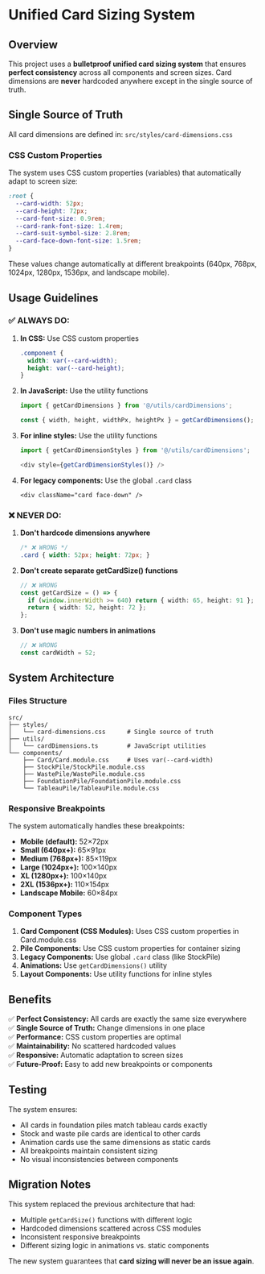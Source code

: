 # Unified Card Sizing System

## Overview

This project uses a **bulletproof unified card sizing system** that ensures **perfect consistency** across all components and screen sizes. Card dimensions are **never** hardcoded anywhere except in the single source of truth.

## Single Source of Truth

All card dimensions are defined in: `src/styles/card-dimensions.css`

### CSS Custom Properties

The system uses CSS custom properties (variables) that automatically adapt to screen size:

```css
:root {
  --card-width: 52px;
  --card-height: 72px;
  --card-font-size: 0.9rem;
  --card-rank-font-size: 1.4rem;
  --card-suit-symbol-size: 2.8rem;
  --card-face-down-font-size: 1.5rem;
}
```

These values change automatically at different breakpoints (640px, 768px, 1024px, 1280px, 1536px, and landscape mobile).

## Usage Guidelines

### ✅ **ALWAYS DO:**

1. **In CSS:** Use CSS custom properties
   ```css
   .component {
     width: var(--card-width);
     height: var(--card-height);
   }
   ```

2. **In JavaScript:** Use the utility functions
   ```typescript
   import { getCardDimensions } from '@/utils/cardDimensions';
   
   const { width, height, widthPx, heightPx } = getCardDimensions();
   ```

3. **For inline styles:** Use the utility functions
   ```typescript
   import { getCardDimensionStyles } from '@/utils/cardDimensions';
   
   <div style={getCardDimensionStyles()} />
   ```

4. **For legacy components:** Use the global `.card` class
   ```tsx
   <div className="card face-down" />
   ```

### ❌ **NEVER DO:**

1. **Don't hardcode dimensions anywhere**
   ```css
   /* ❌ WRONG */
   .card { width: 52px; height: 72px; }
   ```

2. **Don't create separate getCardSize() functions**
   ```typescript
   // ❌ WRONG
   const getCardSize = () => {
     if (window.innerWidth >= 640) return { width: 65, height: 91 };
     return { width: 52, height: 72 };
   };
   ```

3. **Don't use magic numbers in animations**
   ```typescript
   // ❌ WRONG
   const cardWidth = 52;
   ```

## System Architecture

### Files Structure

```
src/
├── styles/
│   └── card-dimensions.css      # Single source of truth
├── utils/
│   └── cardDimensions.ts        # JavaScript utilities
└── components/
    ├── Card/Card.module.css     # Uses var(--card-width)
    ├── StockPile/StockPile.module.css
    ├── WastePile/WastePile.module.css
    ├── FoundationPile/FoundationPile.module.css
    └── TableauPile/TableauPile.module.css
```

### Responsive Breakpoints

The system automatically handles these breakpoints:

- **Mobile (default):** 52×72px
- **Small (640px+):** 65×91px  
- **Medium (768px+):** 85×119px
- **Large (1024px+):** 100×140px
- **XL (1280px+):** 100×140px
- **2XL (1536px+):** 110×154px
- **Landscape Mobile:** 60×84px

### Component Types

1. **Card Component (CSS Modules):** Uses CSS custom properties in Card.module.css
2. **Pile Components:** Use CSS custom properties for container sizing
3. **Legacy Components:** Use global `.card` class (like StockPile)
4. **Animations:** Use `getCardDimensions()` utility
5. **Layout Components:** Use utility functions for inline styles

## Benefits

✅ **Perfect Consistency:** All cards are exactly the same size everywhere  
✅ **Single Source of Truth:** Change dimensions in one place  
✅ **Performance:** CSS custom properties are optimal  
✅ **Maintainability:** No scattered hardcoded values  
✅ **Responsive:** Automatic adaptation to screen sizes  
✅ **Future-Proof:** Easy to add new breakpoints or components  

## Testing

The system ensures:
- All cards in foundation piles match tableau cards exactly
- Stock and waste pile cards are identical to other cards
- Animation cards use the same dimensions as static cards
- All breakpoints maintain consistent sizing
- No visual inconsistencies between components

## Migration Notes

This system replaced the previous architecture that had:
- Multiple `getCardSize()` functions with different logic
- Hardcoded dimensions scattered across CSS modules
- Inconsistent responsive breakpoints
- Different sizing logic in animations vs. static components

The new system guarantees that **card sizing will never be an issue again**.